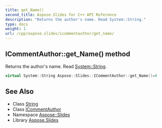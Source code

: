 ```yaml
---
title: get_Name()
second_title: Aspose.Slides for C++ API Reference
description: "Returns the author's name. Read System::String."
type: docs
weight: 1
url: /cpp/aspose.slides/icommentauthor/get_name/
---
```

## ICommentAuthor::get_Name() method


Returns the author's name. Read [System::String](../../../system/string/).

```cpp
virtual System::String Aspose::Slides::ICommentAuthor::get_Name()=0
```

## See Also

* Class [String](../../system/string/)
* Class [ICommentAuthor](./)
* Namespace [Aspose::Slides](../)
* Library [Aspose.Slides](../../)